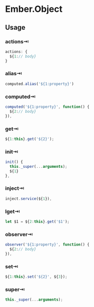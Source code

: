 # Ember.Object

## Usage

### actions⇥

```js
actions: {
  ${1:// body}
}
```

### alias⇥

```js
computed.alias('${1:property}')
```

### computed⇥

```js
computed('${1:property}', function() {
  ${2:// body}
}),
```

### get⇥

```js
${1:this}.get('${2}');
```

### init⇥

```js
init() {
  this._super(...arguments);
  ${1}
},
```

### inject⇥

```js
inject.service(${1}),
```

### lget⇥

```js
let $1 = ${2:this}.get('$1');
```

### observer⇥

```js
observer('${1:property}', function() {
  ${2:// body}
}),
```

### set⇥

```js
${1:this}.set('${2}', ${3});
```

### super⇥

```js
this._super(...arguments);
```

